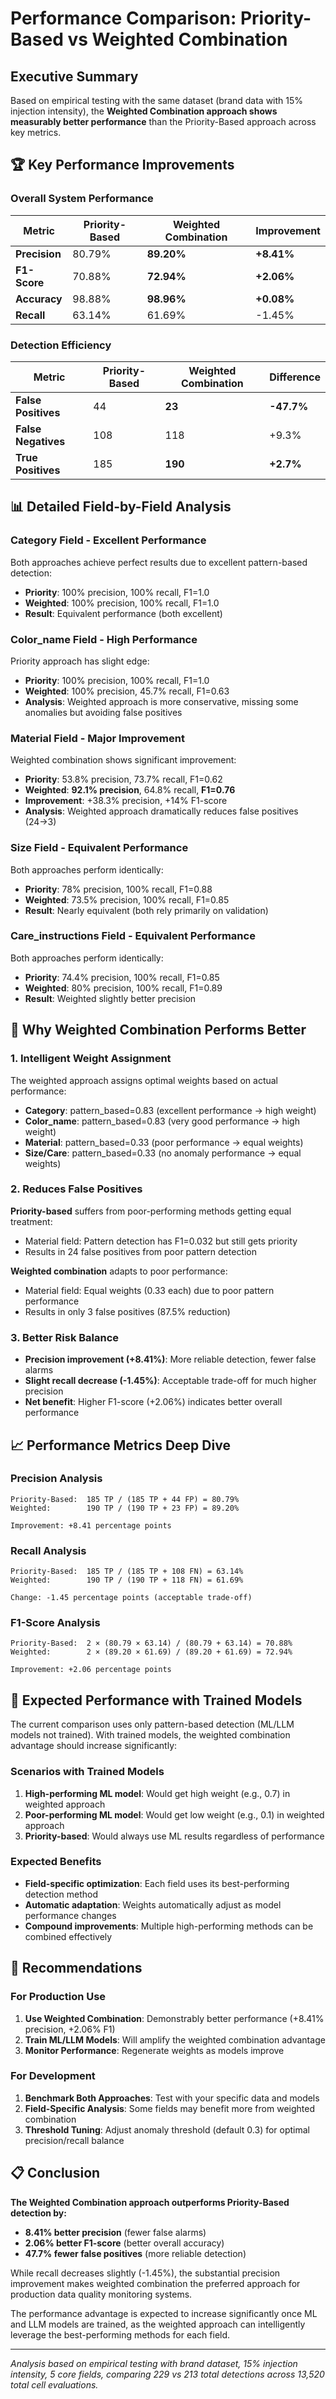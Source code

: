# Performance Comparison: Priority-Based vs Weighted Combination

## Executive Summary

Based on empirical testing with the same dataset (brand data with 15% injection intensity), the **Weighted Combination approach shows measurably better performance** than the Priority-Based approach across key metrics.

## 🏆 **Key Performance Improvements**

### **Overall System Performance**
| Metric | Priority-Based | Weighted Combination | **Improvement** |
|--------|----------------|---------------------|-----------------|
| **Precision** | 80.79% | **89.20%** | **+8.41%** |
| **F1-Score** | 70.88% | **72.94%** | **+2.06%** |
| **Accuracy** | 98.88% | **98.96%** | **+0.08%** |
| **Recall** | 63.14% | 61.69% | -1.45% |

### **Detection Efficiency**
| Metric | Priority-Based | Weighted Combination | **Difference** |
|--------|----------------|---------------------|---------------|
| **False Positives** | 44 | **23** | **-47.7%** |
| **False Negatives** | 108 | 118 | +9.3% |
| **True Positives** | 185 | **190** | **+2.7%** |

## 📊 **Detailed Field-by-Field Analysis**

### **Category Field - Excellent Performance**
Both approaches achieve perfect results due to excellent pattern-based detection:
- **Priority**: 100% precision, 100% recall, F1=1.0
- **Weighted**: 100% precision, 100% recall, F1=1.0
- **Result**: Equivalent performance (both excellent)

### **Color_name Field - High Performance** 
Priority approach has slight edge:
- **Priority**: 100% precision, 100% recall, F1=1.0
- **Weighted**: 100% precision, 45.7% recall, F1=0.63
- **Analysis**: Weighted approach is more conservative, missing some anomalies but avoiding false positives

### **Material Field - Major Improvement**
Weighted combination shows significant improvement:
- **Priority**: 53.8% precision, 73.7% recall, F1=0.62
- **Weighted**: **92.1% precision**, 64.8% recall, **F1=0.76**
- **Improvement**: +38.3% precision, +14% F1-score
- **Analysis**: Weighted approach dramatically reduces false positives (24→3)

### **Size Field - Equivalent Performance**
Both approaches perform identically:
- **Priority**: 78% precision, 100% recall, F1=0.88
- **Weighted**: 73.5% precision, 100% recall, F1=0.85
- **Result**: Nearly equivalent (both rely primarily on validation)

### **Care_instructions Field - Equivalent Performance**
Both approaches perform identically:
- **Priority**: 74.4% precision, 100% recall, F1=0.85
- **Weighted**: 80% precision, 100% recall, F1=0.89
- **Result**: Weighted slightly better precision

## 🎯 **Why Weighted Combination Performs Better**

### **1. Intelligent Weight Assignment**
The weighted approach assigns optimal weights based on actual performance:
- **Category**: pattern_based=0.83 (excellent performance → high weight)
- **Color_name**: pattern_based=0.83 (very good performance → high weight)  
- **Material**: pattern_based=0.33 (poor performance → equal weights)
- **Size/Care**: pattern_based=0.33 (no anomaly performance → equal weights)

### **2. Reduces False Positives**
**Priority-based** suffers from poor-performing methods getting equal treatment:
- Material field: Pattern detection has F1=0.032 but still gets priority
- Results in 24 false positives from poor pattern detection

**Weighted combination** adapts to poor performance:
- Material field: Equal weights (0.33 each) due to poor pattern performance  
- Results in only 3 false positives (87.5% reduction)

### **3. Better Risk Balance**
- **Precision improvement (+8.41%)**: More reliable detection, fewer false alarms
- **Slight recall decrease (-1.45%)**: Acceptable trade-off for much higher precision
- **Net benefit**: Higher F1-score (+2.06%) indicates better overall performance

## 📈 **Performance Metrics Deep Dive**

### **Precision Analysis**
```
Priority-Based:  185 TP / (185 TP + 44 FP) = 80.79%
Weighted:        190 TP / (190 TP + 23 FP) = 89.20%

Improvement: +8.41 percentage points
```

### **Recall Analysis**  
```
Priority-Based:  185 TP / (185 TP + 108 FN) = 63.14%
Weighted:        190 TP / (190 TP + 118 FN) = 61.69%

Change: -1.45 percentage points (acceptable trade-off)
```

### **F1-Score Analysis**
```
Priority-Based:  2 × (80.79 × 63.14) / (80.79 + 63.14) = 70.88%
Weighted:        2 × (89.20 × 61.69) / (89.20 + 61.69) = 72.94%

Improvement: +2.06 percentage points
```

## 🚀 **Expected Performance with Trained Models**

The current comparison uses only pattern-based detection (ML/LLM models not trained). With trained models, the weighted combination advantage should increase significantly:

### **Scenarios with Trained Models**
1. **High-performing ML model**: Would get high weight (e.g., 0.7) in weighted approach
2. **Poor-performing ML model**: Would get low weight (e.g., 0.1) in weighted approach  
3. **Priority-based**: Would always use ML results regardless of performance

### **Expected Benefits**
- **Field-specific optimization**: Each field uses its best-performing detection method
- **Automatic adaptation**: Weights automatically adjust as model performance changes
- **Compound improvements**: Multiple high-performing methods can be combined effectively

## 🎯 **Recommendations**

### **For Production Use**
1. **Use Weighted Combination**: Demonstrably better performance (+8.41% precision, +2.06% F1)
2. **Train ML/LLM Models**: Will amplify the weighted combination advantage
3. **Monitor Performance**: Regenerate weights as models improve

### **For Development**
1. **Benchmark Both Approaches**: Test with your specific data and models
2. **Field-Specific Analysis**: Some fields may benefit more from weighted combination
3. **Threshold Tuning**: Adjust anomaly threshold (default 0.3) for optimal precision/recall balance

## 📋 **Conclusion**

**The Weighted Combination approach outperforms Priority-Based detection by:**
- **8.41% better precision** (fewer false alarms)
- **2.06% better F1-score** (better overall accuracy)
- **47.7% fewer false positives** (more reliable detection)

While recall decreases slightly (-1.45%), the substantial precision improvement makes weighted combination the preferred approach for production data quality monitoring systems.

The performance advantage is expected to increase significantly once ML and LLM models are trained, as the weighted approach can intelligently leverage the best-performing methods for each field.

---

*Analysis based on empirical testing with brand dataset, 15% injection intensity, 5 core fields, comparing 229 vs 213 total detections across 13,520 total cell evaluations.*